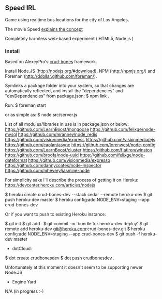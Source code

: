 <h2>Speed IRL</h2>

Game using realtime bus locations for the city of Los Angeles.

The movie Speed <a href="http://www.youtube.com/watch?v=aRmhneo5A48#t=1m10s">explains the concept</a>

Completely harmless web-based experiment ( HTML5, Node.js )

<h3>Install</h3>

Based on AlexeyPro's <a href="https://github.com/alexeypro/crud-bones">crud-bones</a> framework.

Install Node.JS (http://nodejs.org/#download), NPM (http://npmjs.org/) and Foreman (http://ddollar.github.com/foreman/).

Symlinks a package folder into your system, so that changes are automatically reflected, and install the "dependencies" and "devDependencies" from package.json:
$ npm link .

Run:
$ foreman start

or as simple as:
$ node src/server.js

List of all modules/libraries in use is in package.json or below:
https://github.com/LearnBoost/mongoose
https://github.com/felixge/node-mysql
https://github.com/mranney/node_redis
https://github.com/visionmedia/express
https://github.com/visionmedia/ejs
https://github.com/caolan/async
https://github.com/lorenwest/node-config
https://github.com/LearnBoost/cluster
https://github.com/flatiron/winston
https://github.com/broofa/node-uuid
https://github.com/felixge/node-dateformat
https://github.com/visionmedia/expresso
https://github.com/dannycoates/node-inspector
https://github.com/mhevery/jasmine-node

For simplicity sake I'll describe the process of getting it on Heroku:
https://devcenter.heroku.com/articles/nodejs

$ heroku create crud-bones-dev --stack cedar --remote heroku-dev
$ git push heroku-dev master
$ heroku config:add NODE_ENV=staging --app crud-bones-dev

Or if you want to push to existing Heroku instance:

$ git init 
$ git add .
$ git commit -m 'bundle for heroku-dev deploy'
$ git remote add heroku-dev git@heroku.com:crud-bones-dev.git
$ heroku config:add NODE_ENV=staging --app crud-bones-dev
$ git push -f heroku-dev master

* dotCloud:

$ dot create crudbonesdev
$ dot push crudbonesdev .

Unfortunately at this moment it doesn't seem to be supporting newer Node.JS

* Engine Yard 

N/A (in progress :-)
